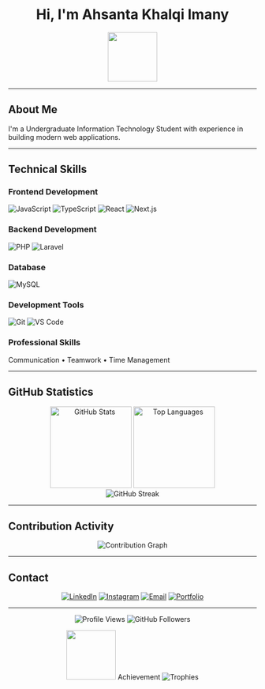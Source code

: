 <div align="center">

# Hi, I'm Ahsanta Khalqi Imany
<img src="https://user-images.githubusercontent.com/74038190/212284087-bbe7e430-757e-4901-90bf-4cd2ce3e1852.gif" width="100">

</div>

---

## About Me

I'm a Undergraduate Information Technology Student with experience in building modern web applications.


---

## Technical Skills

### Frontend Development
![JavaScript](https://img.shields.io/badge/-JavaScript-F7DF1E?style=flat-square&logo=javascript&logoColor=black)
![TypeScript](https://img.shields.io/badge/-TypeScript-3178C6?style=flat-square&logo=typescript&logoColor=white)
![React](https://img.shields.io/badge/-React-61DAFB?style=flat-square&logo=react&logoColor=black)
![Next.js](https://img.shields.io/badge/-Next.js-000000?style=flat-square&logo=next.js&logoColor=white)

### Backend Development
![PHP](https://img.shields.io/badge/-PHP-777BB4?style=flat-square&logo=php&logoColor=white)
![Laravel](https://img.shields.io/badge/-Laravel-FF2D20?style=flat-square&logo=laravel&logoColor=white)

### Database
![MySQL](https://img.shields.io/badge/-MySQL-4479A1?style=flat-square&logo=mysql&logoColor=white)

### Development Tools
![Git](https://img.shields.io/badge/-Git-F05032?style=flat-square&logo=git&logoColor=white)
![VS Code](https://img.shields.io/badge/-VS%20Code-007ACC?style=flat-square&logo=visual-studio-code&logoColor=white)

### Professional Skills
Communication • Teamwork • Time Management

---

## GitHub Statistics

<div align="center">
  <img src="https://github-readme-stats.vercel.app/api?username=santaimany&show_icons=true&theme=github_dark&hide_border=true&count_private=true" alt="GitHub Stats" height="165">
  <img src="https://github-readme-stats.vercel.app/api/top-langs/?username=santaimany&layout=compact&theme=github_dark&hide_border=true" alt="Top Languages" height="165">
</div>

<div align="center">
  <img src="https://github-readme-streak-stats.herokuapp.com/?user=santaimany&theme=github-dark-blue&hide_border=true" alt="GitHub Streak">
</div>

---

## Contribution Activity

<div align="center">
  <img src="https://github-readme-activity-graph.vercel.app/graph?username=santaimany&bg_color=0d1117&color=58a6ff&line=1f6feb&point=58a6ff&area=true&hide_border=true" alt="Contribution Graph">
</div>



---

## Contact

<div align="center">

[![LinkedIn](https://img.shields.io/badge/-LinkedIn-0077B5?style=flat-square&logo=linkedin&logoColor=white)](https://linkedin.com/in/yourusername)
[![Instagram](https://img.shields.io/badge/-Instagram-E4405F?style=flat-square&logo=instagram&logoColor=white)](https://instagram.com/yourusername)
[![Email](https://img.shields.io/badge/-Email-EA4335?style=flat-square&logo=gmail&logoColor=white)](mailto:your.email@example.com)
[![Portfolio](https://img.shields.io/badge/-Portfolio-000000?style=flat-square&logo=firefox&logoColor=white)](https://yourportfolio.com)

</div>

---

<div align="center">

![Profile Views](https://komarev.com/ghpvc/?username=santaimany&color=0e75b6&style=flat)
![GitHub Followers](https://img.shields.io/github/followers/santaimany?label=Followers&style=flat&color=blue)

<img src="https://user-images.githubusercontent.com/74038190/212284087-bbe7e430-757e-4901-90bf-4cd2ce3e1852.gif" width="100">
Achievement
<img src="https://github-profile-trophy.vercel.app/?username=yourusername&theme=discord&no-frame=true&no-bg=true&row=1&column=7" alt="Trophies" />
</div>


